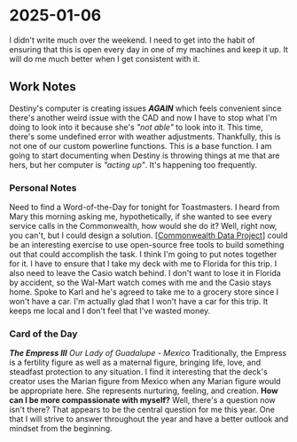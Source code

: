 # 2025-01-06

I didn't write much over the weekend. I need to get into the habit of ensuring that this is open every day in one of my machines and keep it up. It will do me much better when I get consistent with it.

## Work Notes

Destiny's computer is creating issues ***AGAIN*** which feels convenient since there's another weird issue with the CAD and now I have to stop what I'm doing to look into it because she's *"not able"* to look into it. This time, there's some undefined error with weather adjustments. Thankfully, this is not one of our custom powerline functions. This is a base function.
I am going to start documenting when Destiny is throwing things at me that are hers, but her computer is *"acting up"*. It's happening too frequently.

### Personal Notes

Need to find a Word-of-the-Day for tonight for Toastmasters.
I heard from Mary this morning asking me, hypothetically, if she wanted to see every service calls in the Commonwealth, how would she do it? Well, right now, you can't, but I could design a solution. [[Commonwealth Data Project]] could be an interesting exercise to use open-source free tools to build something out that could accomplish the task. I think I'm going to put notes together for it.
I have to ensure that I take my deck with me to Florida for this trip. I also need to leave the Casio watch behind. I don't want to lose it in Florida by accident, so the Wal-Mart watch comes with me and the Casio stays home.
Spoke to Karl and he's agreed to take me to a grocery store since I won't have a car. I'm actually glad that I won't have a car for this trip. It keeps me local and I don't feel that I've wasted money.

### Card of the Day

***The Empress III*** *Our Lady of Guadalupe - Mexico*
Traditionally, the Empress is a fertility figure as well as a maternal figure, bringing life, love, and steadfast protection to any situation. I find it interesting that the deck's creator uses the Marian figure from Mexico when any Marian figure would be appropriate here. She represents nurturing, feeling, and creation.
**How can I be more compassionate with myself?** Well, there's a question now isn't there? That appears to be the central question for me this year. One that I will strive to answer throughout the year and have a better outlook and mindset from the beginning.

[//begin]: # "Autogenerated link references for markdown compatibility"
[Commonwealth Data Project]: <Commonwealth Data Project.md> "Commonwealth Data Project"
[//end]: # "Autogenerated link references"
